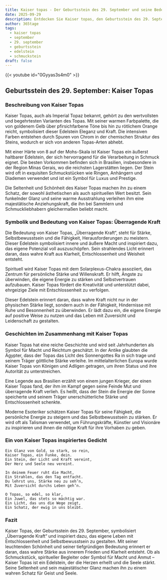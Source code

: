 ```yaml
---
title: Kaiser topas - Der Geburtsstein des 29. September und seine Bedeutung
date: 2025-09-29
description: Entdecken Sie Kaiser topas, den Geburtsstein des 29. September, der Überragende Kraft symbolisiert. Seine Symbolik und Geschichte werden Sie inspirieren.
author: 365tage
tags:
  - kaiser topas
  - september
  - 29. september
  - geburtsstein
  - edelstein
  - schmuckstein
draft: false
---
```


{{< youtube id="0Gyyas3s4m0" >}}

## Geburtsstein des 29. September: Kaiser Topas

### Beschreibung von Kaiser Topas

Kaiser Topas, auch als Imperial Topaz bekannt, gehört zu den wertvollsten und begehrtesten Varianten des Topas. Mit seiner warmen Farbpalette, die von goldenem Gelb über pfirsichfarbene Töne bis hin zu rötlichem Orange reicht, symbolisiert dieser Edelstein Eleganz und Kraft. Die intensiven Farben entstehen durch Spuren von Chrom in der chemischen Struktur des Steins, wodurch er sich von anderen Topas-Arten abhebt.

Mit einer Härte von 8 auf der Mohs-Skala ist Kaiser Topas ein äußerst haltbarer Edelstein, der sich hervorragend für die Verarbeitung in Schmuck eignet. Die besten Vorkommen befinden sich in Brasilien, insbesondere in der Region Minas Gerais, wo die reichsten Lagerstätten liegen. Der Stein wird oft in exquisiten Schmuckstücken wie Ringen, Anhängern und Diademen verwendet und ist ein Symbol für Luxus und Prestige.

Die Seltenheit und Schönheit des Kaiser Topas machen ihn zu einem Schatz, der sowohl ästhetischen als auch spirituellen Wert besitzt. Sein funkelnder Glanz und seine warme Ausstrahlung verleihen ihm eine majestätische Anziehungskraft, die ihn bei Sammlern und Schmuckliebhabern gleichermaßen beliebt macht.

### Symbolik und Bedeutung von Kaiser Topas: Überragende Kraft

Die Bedeutung von Kaiser Topas, „Überragende Kraft“, steht für Stärke, Selbstbewusstsein und die Fähigkeit, Herausforderungen zu meistern. Dieser Edelstein symbolisiert innere und äußere Macht und inspiriert dazu, das eigene Potenzial voll auszuschöpfen. Sein strahlendes Licht erinnert daran, dass wahre Kraft aus Klarheit, Entschlossenheit und Weisheit entsteht.

Spirituell wird Kaiser Topas mit dem Solarplexus-Chakra assoziiert, das Zentrum für persönliche Stärke und Willenskraft. Er hilft, Ängste zu überwinden, die eigene Energie zu stärken und Selbstvertrauen aufzubauen. Kaiser Topas fördert die Kreativität und unterstützt dabei, ehrgeizige Ziele mit Entschlossenheit zu verfolgen.

Dieser Edelstein erinnert daran, dass wahre Kraft nicht nur in der physischen Stärke liegt, sondern auch in der Fähigkeit, Hindernisse mit Ruhe und Besonnenheit zu überwinden. Er lädt dazu ein, die eigene Energie auf positive Weise zu nutzen und das Leben mit Zuversicht und Leidenschaft zu gestalten.

### Geschichten im Zusammenhang mit Kaiser Topas

Kaiser Topas hat eine reiche Geschichte und wird seit Jahrhunderten als Symbol für Macht und Reichtum geschätzt. In der Antike glaubten die Ägypter, dass der Topas das Licht des Sonnengottes Ra in sich trage und seinem Träger göttliche Stärke verleihe. Im mittelalterlichen Europa wurde Kaiser Topas von Königen und Adligen getragen, um ihren Status und ihre Autorität zu unterstreichen.

Eine Legende aus Brasilien erzählt von einem jungen Krieger, der einen Kaiser Topas fand, der ihm im Kampf gegen seine Feinde Mut und überragende Kraft verlieh. Es heißt, dass der Stein die Energie der Sonne speicherte und seinem Träger unerschütterliche Stärke und Entschlossenheit schenkte.

Moderne Esoteriker schätzen Kaiser Topas für seine Fähigkeit, die persönliche Energie zu steigern und das Selbstbewusstsein zu stärken. Er wird oft als Talisman verwendet, um Führungskräfte, Künstler und Visionäre zu inspirieren und ihnen die nötige Kraft für ihre Vorhaben zu geben.

### Ein von Kaiser Topas inspiriertes Gedicht

```
Ein Glanz von Gold, so stark, so rein,  
Kaiser Topas, ein Funke, dein.  
Ein Stein, der Licht und Kraft vereint,  
Der Herz und Seele neu vereint.  

In deinem Feuer ruht die Macht,  
Ein Strahlen, das den Tag entfacht.  
Du lehrst uns, Stärke neu zu seh’n,  
Mit Zuversicht durchs Leben geh’n.  

O Topas, so edel, so klar,  
Ein Juwel, das stets so mächtig war.  
Ein Licht, das uns die Wege zeigt,  
Ein Schatz, der ewig in uns bleibt.  
```

### Fazit

Kaiser Topas, der Geburtsstein des 29. September, symbolisiert „Überragende Kraft“ und inspiriert dazu, das eigene Leben mit Entschlossenheit und Selbstbewusstsein zu gestalten. Mit seiner leuchtenden Schönheit und seiner tiefgründigen Bedeutung erinnert er daran, dass wahre Stärke aus innerem Frieden und Klarheit entsteht. Ob als Schmuckstück, spiritueller Begleiter oder Symbol für Macht und Anmut – Kaiser Topas ist ein Edelstein, der die Herzen erhellt und die Seele stärkt. Seine Seltenheit und sein majestätischer Glanz machen ihn zu einem wahren Schatz für Geist und Seele.